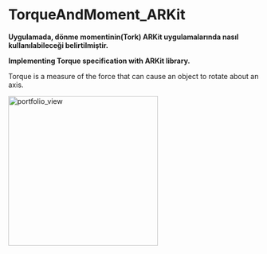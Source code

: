 # TorqueAndMoment_ARKit

<b>Uygulamada, dönme momentinin(Tork) ARKit uygulamalarında nasıl kullanılabileceği belirtilmiştir.</b>


<b>Implementing Torque specification with ARKit library.</b>

Torque is a measure of the force that can cause an object to rotate about an axis. </br>


<img width="300" alt="portfolio_view" src="https://3.bp.blogspot.com/-hMR8W5uy_AM/XE-Mz5F2yUI/AAAAAAAAA1w/BWfi44njLEw4J_E08kVZ-1fFBEKM_IxMgCLcBGAs/s1600/too.gif">
